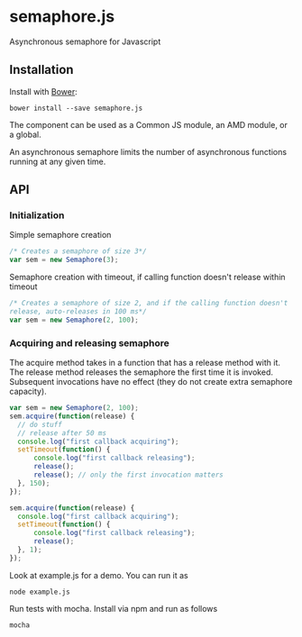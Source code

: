 # semaphore.js

Asynchronous semaphore for Javascript


## Installation

Install with [Bower](http://bower.io):

```
bower install --save semaphore.js
```

The component can be used as a Common JS module, an AMD module, or a global.

An asynchronous semaphore limits the number of asynchronous functions running at any given time.


## API

### Initialization

Simple semaphore creation
```js
/* Creates a semaphore of size 3*/
var sem = new Semaphore(3);
```

Semaphore creation with timeout, if calling function doesn't release
within timeout
```js
/* Creates a semaphore of size 2, and if the calling function doesn't
release, auto-releases in 100 ms*/
var sem = new Semaphore(2, 100);
```

### Acquiring and releasing semaphore

The acquire method takes in a function that has a release method with it.
The release method releases the semaphore the first time it is invoked.
Subsequent invocations have no effect (they do not create extra
semaphore capacity).

```js
var sem = new Semaphore(2, 100);
sem.acquire(function(release) {
  // do stuff
  // release after 50 ms
  console.log("first callback acquiring");
  setTimeout(function() {
      console.log("first callback releasing");
      release();
      release(); // only the first invocation matters
  }, 150);
});

sem.acquire(function(release) {
  console.log("first callback acquiring");
  setTimeout(function() {
      console.log("first callback releasing");
      release();
  }, 1);
});
```

Look at example.js for a demo. You can run it as

```
node example.js
```


Run tests with mocha. Install via npm and run as follows
```
mocha
```
